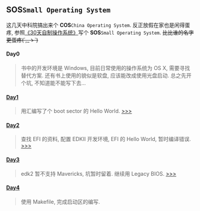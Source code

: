 ## SOS`Small Operating System`

这几天中科院搞出来个 **COS**`China Operating System`. 反正放假在家也是闲得蛋疼, 参照[《30天自制操作系统》](http://book.douban.com/subject/11530329/)写个 **SOS**`Small Operating System`. ~~比比谁的名字更蛋疼(´,_ゝ`)~~

#### Day0
>	书中的开发环境是 Windows, 目前日常使用的操作系统为 OS X, 需要寻找替代方案. 还有书上使用的貌似是软盘, 应该能改成使用光盘启动. 总之先开个坑, 不知道能不能写下去...

#### [Day1][1]
>	用汇编写了个 boot sector 的 Hello World. [>>>][1]

#### [Day2][2]
>	查找 EFI 的资料, 配置 EDKII 开发环境, EFI 的 Hello World, 暂时编译错误. [>>>][2]

#### [Day3][3]
>	edk2 暂不支持 Mavericks, 坑暂时留着. 继续用 Legacy BIOS. [>>>][3]

#### [Day4][4]
>	使用 Makefile, 完成启动区的编写.

[1]: http://gncy2013.github.io/2014/01/19/SOS-Day1.html
[2]: http://gncy2013.github.io/2014/01/20/SOS-Day2.html
[3]: http://gncy2013.github.io/2014/01/21/SOS-Day3.html
[4]: http://gncy2013.github.io/2014/01/22/SOS-Day4.html
